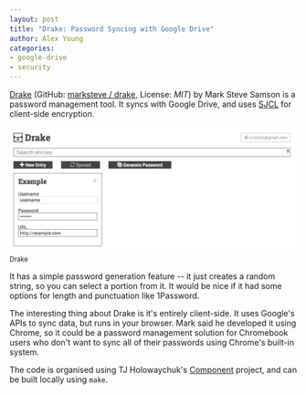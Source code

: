 ```yaml
---
layout: post
title: "Drake: Password Syncing with Google Drive"
author: Alex Young
categories:
- google-drive
- security
---
```


[Drake](http://marksteve.com/drake/) (GitHub: [marksteve / drake](https://github.com/marksteve/drake), License: _MIT_) by Mark Steve Samson is a password management tool.  It syncs with Google Drive, and uses [SJCL](http://crypto.stanford.edu/sjcl/) for client-side encryption.

<div class="images">
  <img src="/images/posts/drake-passwords.png" />
  <small>Drake</small>
</div>

It has a simple password generation feature -- it just creates a random string, so you can select a portion from it.  It would be nice if it had some options for length and punctuation like 1Password.

The interesting thing about Drake is it's entirely client-side.  It uses Google's APIs to sync data, but runs in your browser.  Mark said he developed it using Chrome, so it could be a password management solution for Chromebook users who don't want to sync all of their passwords using Chrome's built-in system.

The code is organised using TJ Holowaychuk's [Component](https://github.com/component/component) project, and can be built locally using `make`.
